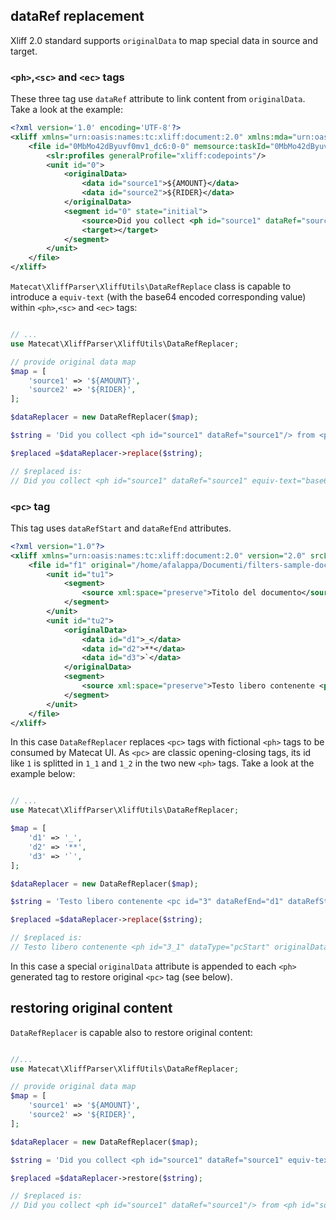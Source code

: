 ## dataRef replacement

Xliff 2.0 standard supports `originalData` to map special data in source and target.

### `<ph>`,`<sc>` and `<ec>` tags

These three tag use `dataRef` attribute to link content from `originalData`. Take a look at the example:

```xml
<?xml version='1.0' encoding='UTF-8'?>
<xliff xmlns="urn:oasis:names:tc:xliff:document:2.0" xmlns:mda="urn:oasis:names:tc:xliff:metadata:2.0" xmlns:slr="urn:oasis:names:tc:xliff:sizerestriction:2.0" xmlns:memsource="http://www.memsource.com/xliff2.0/1.0" version="2.0" memsource:wfLevel="1" srcLang="en-us" trgLang="bn-bd">
    <file id="0MbMo42dByuvf0mv1_dc6:0-0" memsource:taskId="0MbMo42dByuvf0mv1_dc6" canResegment="no" original="7cf155ce-rtapi.xml">
        <slr:profiles generalProfile="xliff:codepoints"/>
        <unit id="0">
            <originalData>
                <data id="source1">${AMOUNT}</data>
                <data id="source2">${RIDER}</data>
            </originalData>
            <segment id="0" state="initial">
                <source>Did you collect <ph id="source1" dataRef="source1"/> from <ph id="source2" dataRef="source2"/>?</source>
                <target></target>
            </segment>
        </unit>
    </file>
</xliff>
```

`Matecat\XliffParser\XliffUtils\DataRefReplace` class is capable to introduce a `equiv-text` (with the base64 encoded corresponding value) within `<ph>`,`<sc>` and `<ec>` tags:

```php

// ...
use Matecat\XliffParser\XliffUtils\DataRefReplacer;

// provide original data map
$map = [
    'source1' => '${AMOUNT}',
    'source2' => '${RIDER}',
];

$dataReplacer = new DataRefReplacer($map);

$string = 'Did you collect <ph id="source1" dataRef="source1"/> from <ph id="source2" dataRef="source2"/>?';

$replaced =$dataReplacer->replace($string);

// $replaced is:
// Did you collect <ph id="source1" dataRef="source1" equiv-text="base64:JHtBTU9VTlR9"/> from <ph id="source2" dataRef="source2" equiv-text="base64:JHtSSURFUn0="/>?

```

### `<pc>` tag

This tag uses `dataRefStart` and `dataRefEnd` attributes.

```xml
<?xml version="1.0"?>
<xliff xmlns="urn:oasis:names:tc:xliff:document:2.0" version="2.0" srcLang="en-US" trgLang="it-IT" xmlns:its="http://www.w3.org/2005/11/its" xmlns:itsxlf="http://www.w3.org/ns/its-xliff/" its:version="2.0">
    <file id="f1" original="/home/afalappa/Documenti/filters-sample-docs/markdown/prova.md">
        <unit id="tu1">
            <segment>
                <source xml:space="preserve">Titolo del documento</source>
            </segment>
        </unit>
        <unit id="tu2">
            <originalData>
                <data id="d1">_</data>
                <data id="d2">**</data>
                <data id="d3">`</data>
            </originalData>
            <segment>
                <source xml:space="preserve">Testo libero contenente <pc id="3" dataRefEnd="d1" dataRefStart="d1"><pc id="4" dataRefEnd="d2" dataRefStart="d2">grassetto + corsivo</pc></pc></source>
            </segment>
        </unit>
    </file>
</xliff>
```

In this case `DataRefReplacer` replaces `<pc>` tags with fictional `<ph>` tags to be consumed by Matecat UI. As `<pc>` are classic opening-closing tags, its id like `1` is splitted in `1_1` and
 `1_2` in the two new `<ph>` tags. Take a look at the example below:

```php

// ...
use Matecat\XliffParser\XliffUtils\DataRefReplacer;

$map = [
    'd1' => '_',
    'd2' => '**',
    'd3' => '`',
];

$dataReplacer = new DataRefReplacer($map);

$string = 'Testo libero contenente <pc id="3" dataRefEnd="d1" dataRefStart="d1"><pc id="4" dataRefEnd="d2" dataRefStart="d2">grassetto + corsivo</pc></pc>';

$replaced =$dataReplacer->replace($string);

// $replaced is:
// Testo libero contenente <ph id="3_1" dataType="pcStart" originalData="PHBjIGlkPSIzIiBkYXRhUmVmRW5kPSJkMSIgZGF0YVJlZlN0YXJ0PSJkMSI+" dataRef="d1" equiv-text="base64:Xw=="/><ph id="4_1" dataType="pcStart" originalData="PHBjIGlkPSI0IiBkYXRhUmVmRW5kPSJkMiIgZGF0YVJlZlN0YXJ0PSJkMiI+" dataRef="d2" equiv-text="base64:Kio="/>grassetto + corsivo<ph id="4_2" dataType="pcEnd" originalData="PC9wYz4=" dataRef="d2" equiv-text="base64:Kio="/><ph id="3_2" dataType="pcEnd" originalData="PC9wYz4=" dataRef="d1" equiv-text="base64:Xw=="/>

```

In this case a special `originalData` attribute is appended to each `<ph>` generated tag to restore original `<pc>` tag (see below).

## restoring original content

`DataRefReplacer` is capable also to restore original content:

```php

//...
use Matecat\XliffParser\XliffUtils\DataRefReplacer;

// provide original data map
$map = [
    'source1' => '${AMOUNT}',
    'source2' => '${RIDER}',
];

$dataReplacer = new DataRefReplacer($map);

$string = 'Did you collect <ph id="source1" dataRef="source1" equiv-text="base64:JHtBTU9VTlR9"/> from <ph id="source2" dataRef="source2" equiv-text="base64:JHtSSURFUn0="/>?';

$replaced =$dataReplacer->restore($string);

// $replaced is:
// Did you collect <ph id="source1" dataRef="source1"/> from <ph id="source2" dataRef="source2"/>?

```
